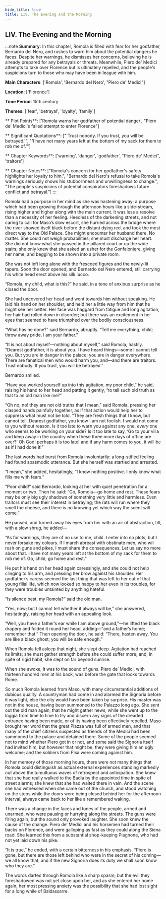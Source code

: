 ```yaml
---
hide_title: true
title: LIV. The Evening and the Morning
---
```

## LIV. The Evening and the Morning
:::note
**Summary**:
In this chapter, Romola is filled with fear for her godfather, Bernardo del Nero, and rushes to warn him about the potential dangers he faces. Despite her warnings, he dismisses her concerns, believing he is already prepared for any betrayals or threats. Meanwhile, Piero de' Medici attempts to take over Florence but is ultimately repelled, and the people's suspicions turn to those who may have been in league with him.

**Main Characters**:
['Romola', 'Bernardo del Nero', "Piero de' Medici"]

**Location**:
['Florence']

**Time Period**:
15th century

**Themes**:
['fear', 'betrayal', 'loyalty', 'family']

** Plot Points**:
['Romola warns her godfather of potential danger', "Piero de' Medici's failed attempt to enter Florence"]

** Significant Quotations**:
["'Trust nobody. If you trust, you will be betrayed.'", "'I have not many years left at the bottom of my sack for them to rob me of.'"]

** Chapter Keywords**:
['warning', 'danger', 'godfather', "Piero de' Medici", 'traitors']

** Chapter Notes**:
["Romola's concern for her godfather's safety highlights her loyalty to him.", "Bernardo del Nero's refusal to take Romola's warnings seriously shows his stubbornness and unwillingness to change.", "The people's suspicions of potential conspirators foreshadows future conflict and betrayal."]
:::


Romola had a purpose in her mind as she was hastening away; a purpose which had been growing through the afternoon hours like a side-stream, rising higher and higher along with the main current. It was less a resolve than a necessity of her feeling. Heedless of the darkening streets, and not caring to call for Maso’s slow escort, she hurried across the bridge where the river showed itself black before the distant dying red, and took the most direct way to the Old Palace. She might encounter her husband there. No matter. She could not weigh probabilities; she must discharge her heart. She did not know what she passed in the pillared court or up the wide stairs; she only knew that she asked an usher for the Gonfaloniere, giving her name, and begging to be shown into a private room. 

She was not left long alone with the frescoed figures and the newly-lit tapers. Soon the door opened, and Bernardo del Nero entered, still carrying his white head erect above his silk lucco. 

“Romola, my child, what is this?” he said, in a tone of anxious surprise as he closed the door. 

She had uncovered her head and went towards him without speaking. He laid his hand on her shoulder, and held her a little way from him that he might see her better. Her face was haggard from fatigue and long agitation, her hair had rolled down in disorder; but there was an excitement in her eyes that seemed to have triumphed over the bodily consciousness. 

“What has he done?” said Bernardo, abruptly. “Tell me everything, child; throw away pride. I am your father.” 

“It is not about myself—nothing about myself,” said Romola, hastily. “Dearest godfather, it is about you. I have heard things—some I cannot tell you. But you are in danger in the palace; you are in danger everywhere. There are fanatical men who would harm you, and—and there are traitors. Trust nobody. If you trust, you will be betrayed.” 

Bernardo smiled. 

“Have you worked yourself up into this agitation, my poor child,” he said, raising his hand to her head and patting it gently, “to tell such old truth as that to an old man like me?” 

“Oh no, no! they are not old truths that I mean,” said Romola, pressing her clasped hands painfully together, as if that action would help her to suppress what must not be told. “They are fresh things that I know, but cannot tell. Dearest godfather, you know I am not foolish. I would not come to you without reason. Is it too late to warn you against any one, _every_ one who seems to be working on your side? Is it too late to say, ‘Go to your villa and keep away in the country when these three more days of office are over?’ Oh God! perhaps it is too late! and if any harm comes to you, it will be as if I had done it!” 

The last words had burst from Romola involuntarily: a long-stifled feeling had found spasmodic utterance. But she herself was startled and arrested. 

“I mean,” she added, hesitatingly, “I know nothing positive. I only know what fills me with fears.” 

“Poor child!” said Bernardo, looking at her with quiet penetration for a moment or two. Then he said: “Go, Romola—go home and rest. These fears may be only big ugly shadows of something very little and harmless. Even traitors must see their interest in betraying; the rats will run where they smell the cheese, and there is no knowing yet which way the scent will come.” 

He paused, and turned away his eyes from her with an air of abstraction, till, with a slow shrug, he added— 

“As for warnings, they are of no use to me, child. I enter into no plots, but I never forsake my colours. If I march abreast with obstinate men, who will rush on guns and pikes, I must share the consequences. Let us say no more about that. I have not many years left at the bottom of my sack for them to rob me of. Go, child; go home and rest.” 

He put his hand on her head again caressingly, and she could not help clinging to his arm, and pressing her brow against his shoulder. Her godfather’s caress seemed the last thing that was left to her out of that young filial life, which now looked so happy to her even in its troubles, for they were troubles untainted by anything hateful. 

“Is silence best, my Romola?” said the old man. 

“Yes, now; but I cannot tell whether it always will be,” she answered, hesitatingly, raising her head with an appealing look. 

“Well, you have a father’s ear while I am above ground,”—he lifted the black drapery and folded it round her head, adding—“and a father’s home; remember that.” Then opening the door, he said: “There, hasten away. You are like a black ghost; you will be safe enough.” 

When Romola fell asleep that night, she slept deep. Agitation had reached its limits; she must gather strength before she could suffer more; and, in spite of rigid habit, she slept on far beyond sunrise. 

When she awoke, it was to the sound of guns. Piero de’ Medici, with thirteen hundred men at his back, was before the gate that looks towards Rome. 

So much Romola learned from Maso, with many circumstantial additions of dubious quality. A countryman had come in and alarmed the Signoria before it was light, else the city would have been taken by surprise. His master was not in the house, having been summoned to the Palazzo long ago. She sent out the old man again, that he might gather news, while she went up to the loggia from time to time to try and discern any signs of the dreaded entrance having been made, or of its having been effectively repelled. Maso brought her word that the great Piazza was full of armed men, and that many of the chief citizens suspected as friends of the Medici had been summoned to the palace and detained there. Some of the people seemed not to mind whether Piero got in or not, and some said the Signoria itself had invited him; but however that might be, they were giving him an ugly welcome; and the soldiers from Pisa were coming against him. 

In her memory of those morning hours, there were not many things that Romola could distinguish as actual external experiences standing markedly out above the tumultuous waves of retrospect and anticipation. She knew that she had really walked to the Badia by the appointed time in spite of street alarms; she knew that she had waited there in vain. And the scene she had witnessed when she came out of the church, and stood watching on the steps while the doors were being closed behind her for the afternoon interval, always came back to her like a remembered waking. 

There was a change in the faces and tones of the people, armed and unarmed, who were pausing or hurrying along the streets. The guns were firing again, but the sound only provoked laughter. She soon knew the cause of the change. Piero de’ Medici and his horsemen had turned their backs on Florence, and were galloping as fast as they could along the Siena road. She learned this from a substantial shop-keeping Piagnone, who had not yet laid down his pike. 

“It is true,” he ended, with a certain bitterness in his emphasis. “Piero is gone, but there are those left behind who were in the secret of his coming—we all know that; and if the new Signoria does its duty we shall soon know who they are.” 

The words darted through Romola like a sharp spasm; but the evil they foreshadowed was not yet close upon her, and as she entered her home again, her most pressing anxiety was the possibility that she had lost sight for a long while of Baldassarre. 

